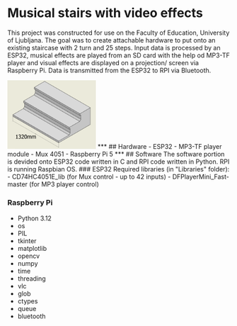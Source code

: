 # Musical stairs with video effects
This project was constructed for use on the Faculty of Education, University of Ljubljana. The goal was to create attachable hardware to put onto an existing staircase with 2 turn and 25 steps.
Input data is processed by an ESP32, musical effects are played from an SD card with the help od MP3-TF player and visual effects are displayed on a projection/ screen via Raspberry Pi.
Data is transmitted from the ESP32 to RPI via Bluetooth.

<img src="/Images/part_of_staircase.png" alt="Part of the staircase" width="200"/>
***
## Hardware
- ESP32
- MP3-TF player module
- Mux 4051
- Raspberry Pi 5
***
## Software
The software portion is devided onto ESP32 code written in C and RPI code written in Python. RPI is running Raspbian OS.
### ESP32
Required libraries (in "Libraries" folder):
- CD74HC4051E_lib           (for Mux control - up to 42 inputs)
- DFPlayerMini_Fast-master  (for MP3 player control)

### Raspberry Pi
- Python 3.12
- os
- PIL
- tkinter
- matplotlib
- opencv
- numpy
- time
- threading
- vlc
- glob
- ctypes
- queue
- bluetooth
